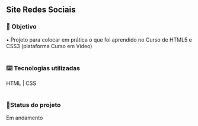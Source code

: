 <h2>Site Redes Sociais</h2>

<h3>🔎 Objetivo</h3>
• Projeto para colocar em prática o que foi aprendido no Curso de HTML5 e CSS3 (plataforma Curso em Vídeo)
<br><br>
<h3>⌨️ Tecnologias utilizadas</h3>
HTML | CSS
<br><br>
<h3>🎯Status do projeto</h3>
Em andamento
